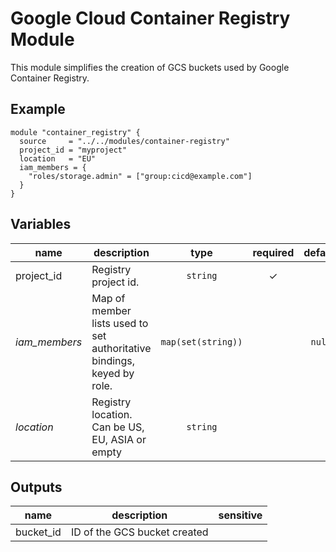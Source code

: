 # Google Cloud Container Registry Module

This module simplifies the creation of GCS buckets used by Google Container Registry.

## Example

```hcl
module "container_registry" {
  source     = "../../modules/container-registry"
  project_id = "myproject"
  location   = "EU"
  iam_members = {
    "roles/storage.admin" = ["group:cicd@example.com"]
  }
}
```

<!-- BEGIN TFDOC -->
## Variables

| name | description | type | required | default |
|---|---|:---: |:---:|:---:|
| project_id | Registry project id. | <code title="">string</code> | ✓ |  |
| *iam_members* | Map of member lists used to set authoritative bindings, keyed by role. | <code title="map&#40;set&#40;string&#41;&#41;">map(set(string))</code> |  | <code title="">null</code> |
| *location* | Registry location. Can be US, EU, ASIA or empty | <code title="">string</code> |  | <code title=""></code> |

## Outputs

| name | description | sensitive |
|---|---|:---:|
| bucket_id | ID of the GCS bucket created |  |
<!-- END TFDOC -->
